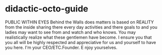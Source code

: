 # didactic-octo-guide
PUBLIC WITHIN EYES
Behind the Walls does matters is based on REALITY from the inside sharing there every day activities and there goals to and you ladies may want to see from and watch and who knows.  You may realistically realize what these gentlemen have become. I ensure you that you all will be highly respected and appreciative for us and yourself to have you here. I'm your CEO/ETC.Founder. E
njoy yourselves. 

